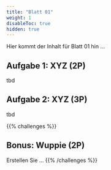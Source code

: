 ```yaml
---
title: "Blatt 01"
weight: 1
disableToc: true
hidden: true
---
```



Hier kommt der Inhalt für Blatt 01 hin ...

## Aufgabe 1: XYZ (2P)

tbd

## Aufgabe 2: XYZ (3P)

tbd


{{% challenges %}}
## Bonus: Wuppie (2P)
Erstellen Sie ...
{{% /challenges %}}
